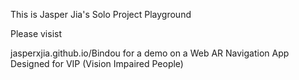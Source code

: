 This is Jasper Jia's Solo Project Playground

Please visist

jasperxjia.github.io/Bindou for a demo on a Web AR Navigation App Designed for VIP (Vision Impaired People) 

